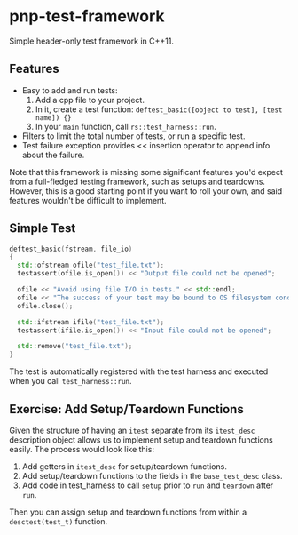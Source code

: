 pnp-test-framework
==================

Simple header-only test framework in C++11.

## Features

* Easy to add and run tests: <br>
  1) Add a cpp file to your project. <br>
  2) In it, create a test function: `deftest_basic([object to test], [test name]) {}` <br>
  3) In your `main` function, call `rs::test_harness::run`. <br>
* Filters to limit the total number of tests, or run a specific test.
* Test failure exception provides << insertion operator to append info about the failure.

Note that this framework is missing some significant features you'd expect from a full-fledged testing framework, such as setups and teardowns. However, this is a good starting point if you want to roll your own, and said features wouldn't be difficult to implement.

## Simple Test

```cpp
deftest_basic(fstream, file_io)
{
  std::ofstream ofile("test_file.txt");
  testassert(ofile.is_open()) << "Output file could not be opened";

  ofile << "Avoid using file I/O in tests." << std::endl;
  ofile << "The success of your test may be bound to OS filesystem conditions." << std::endl;
  ofile.close();

  std::ifstream ifile("test_file.txt");
  testassert(ifile.is_open()) << "Input file could not be opened";

  std::remove("test_file.txt");
}
```

The test is automatically registered with the test harness and executed when you call `test_harness::run`.

## Exercise: Add Setup/Teardown Functions

Given the structure of having an `itest` separate from its `itest_desc` description object allows us to implement setup and teardown functions easily. The process would look like this:

1. Add getters in `itest_desc` for setup/teardown functions.
2. Add setup/teardown functions to the fields in the `base_test_desc` class.
3. Add code in test_harness to call `setup` prior to `run` and `teardown` after `run`.

Then you can assign setup and teardown functions from within a `desctest(test_t)` function.
